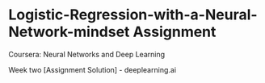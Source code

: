 # Logistic-Regression-with-a-Neural-Network-mindset Assignment 
Coursera: Neural Networks and Deep Learning 

Week two [Assignment Solution] - deeplearning.ai
